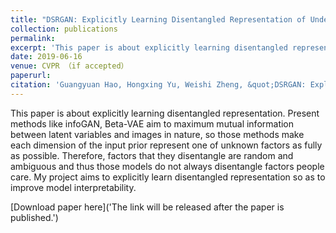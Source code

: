 ```yaml
---
title: "DSRGAN: Explicitly Learning Disentangled Representation of Underlying Structure and Rendering for Image Generation without Tuple Supervision"
collection: publications
permalink: 
excerpt: 'This paper is about explicitly learning disentangled representation. Present methods like infoGAN, Beta-VAE aim to maximum mutual information between latent variables and images in nature, so those methods make each dimension of the input prior represent one of unknown factors as fully as possible. Therefore, factors that they disentangle are random and ambiguous and thus those models do not always disentangle factors people care. My project aims to explicitly learn disentangled representation so as to improve model interpretability.'
date: 2019-06-16
venue: CVPR （if accepted）
paperurl: 
citation: 'Guangyuan Hao, Hongxing Yu, Weishi Zheng, &quot;DSRGAN: Explicitly Learning Disentangled Representation of Underlying Structure and Rendering for Image Generation without Tuple Supervision &quot; <i>Submitted to CVPR</i>, 2019.'
---
```

This paper is about explicitly learning disentangled representation. Present methods like infoGAN, Beta-VAE aim to maximum mutual information between latent variables and images in nature, so those methods make each dimension of the input prior represent one of unknown factors as fully as possible. Therefore, factors that they disentangle are random and ambiguous and thus those models do not always disentangle factors people care. My project aims to explicitly learn disentangled representation so as to improve model interpretability.

[Download paper here]('The link will be released after the paper is published.')
